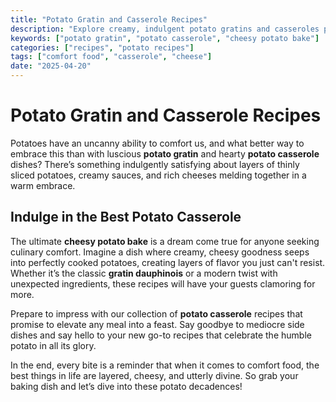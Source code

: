 ```yaml
---
title: "Potato Gratin and Casserole Recipes"
description: "Explore creamy, indulgent potato gratins and casseroles perfect for any occasion."
keywords: ["potato gratin", "potato casserole", "cheesy potato bake"]
categories: ["recipes", "potato recipes"]
tags: ["comfort food", "casserole", "cheese"]
date: "2025-04-20"
---
```


# Potato Gratin and Casserole Recipes

Potatoes have an uncanny ability to comfort us, and what better way to embrace this than with luscious **potato gratin** and hearty **potato casserole** dishes? There’s something indulgently satisfying about layers of thinly sliced potatoes, creamy sauces, and rich cheeses melding together in a warm embrace.

## Indulge in the Best Potato Casserole

The ultimate **cheesy potato bake** is a dream come true for anyone seeking culinary comfort. Imagine a dish where creamy, cheesy goodness seeps into perfectly cooked potatoes, creating layers of flavor you just can't resist. Whether it’s the classic **gratin dauphinois** or a modern twist with unexpected ingredients, these recipes will have your guests clamoring for more.

Prepare to impress with our collection of **potato casserole** recipes that promise to elevate any meal into a feast. Say goodbye to mediocre side dishes and say hello to your new go-to recipes that celebrate the humble potato in all its glory.

In the end, every bite is a reminder that when it comes to comfort food, the best things in life are layered, cheesy, and utterly divine. So grab your baking dish and let’s dive into these potato decadences!